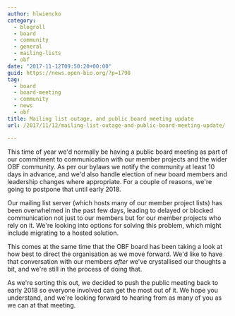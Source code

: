 ```yaml
---
author: hlwiencko
category:
  - blogroll
  - board
  - community
  - general
  - mailing-lists
  - obf
date: "2017-11-12T09:50:20+00:00"
guid: https://news.open-bio.org/?p=1798
tag:
  - board
  - board-meeting
  - community
  - news
  - obf
title: Mailing list outage, and public board meeting update
url: /2017/11/12/mailing-list-outage-and-public-board-meeting-update/

---
```

This time of year we'd normally be having a public board meeting as part of our commitment to communication with our member projects and the wider OBF community. As per our bylaws we notify the community at least 10 days in advance, and we'd also handle election of new board members and leadership changes where appropriate. For a couple of reasons, we're going to postpone that until early 2018.

Our mailing list server (which hosts many of our member project lists) has been overwhelmed in the past few days, leading to delayed or blocked communication not just to our members but for our member projects who rely on it. We're looking into options for solving this problem, which might include migrating to a hosted solution.

This comes at the same time that the OBF board has been taking a look at how best to direct the organisation as we move forward. We'd like to have that conversation with our members _after_ we've crystallised our thoughts a bit, and we're still in the process of doing that.

As we're sorting this out, we decided to push the public meeting back to early 2018 so everyone involved can get the most out of it. We hope you understand, and we're looking forward to hearing from as many of you as we can at that meeting.
